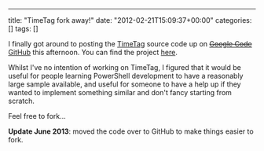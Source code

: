 ---
title: "TimeTag fork away!"
date: "2012-02-21T15:09:37+00:00"
categories: []
tags: []

I finally got around to posting the <a href="http://www.openxtra.co.uk/freestuff/timetag">TimeTag</a> source code up on <del><a href="http://code.google.com/">Google Code</a></del> <a title="Continuous delivery every single day" href="http://github.com/">GitHub</a> this afternoon. You can find the project <a href="http://github.com/openxtra/TimeTag">here</a>.

Whilst I've no intention of working on TimeTag, I figured that it would be useful for people learning PowerShell development to have a reasonably large sample available, and useful for someone to have a help up if they wanted to implement something similar and don't fancy starting from scratch.

Feel free to fork...

<strong>Update June 2013</strong>: moved the code over to GitHub to make things easier to fork.
